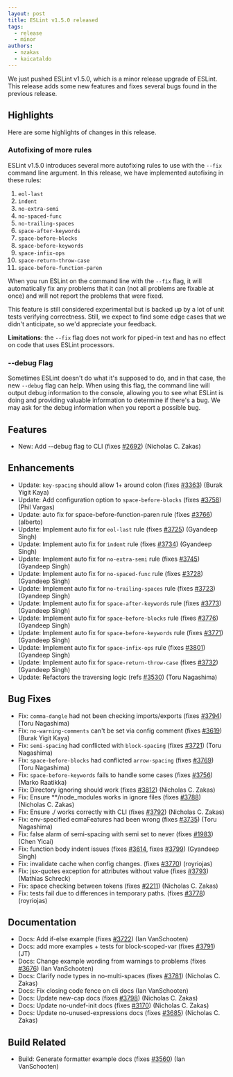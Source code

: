 ```yaml
---
layout: post
title: ESLint v1.5.0 released
tags:
  - release
  - minor
authors:
  - nzakas
  - kaicataldo
---
```


We just pushed ESLint v1.5.0, which is a minor release upgrade of ESLint. This release adds some new features and fixes several bugs found in the previous release.

## Highlights

Here are some highlights of changes in this release.

### Autofixing of more rules

ESLint v1.5.0 introduces several more autofixing rules to use with the `--fix` command line argument. In this release, we have implemented autofixing in these rules:

1. `eol-last`
1. `indent`
1. `no-extra-semi`
1. `no-spaced-func`
1. `no-trailing-spaces`
1. `space-after-keywords`
1. `space-before-blocks`
1. `space-before-keywords`
1. `space-infix-ops`
1. `space-return-throw-case`
1. `space-before-function-paren`

When you run ESLint on the command line with the `--fix` flag, it will automatically fix any problems that it can (not all problems are fixable at once) and will not report the problems that were fixed.

This feature is still considered experimental but is backed up by a lot of unit tests verifying correctness. Still, we expect to find some edge cases that we didn't anticipate, so we'd appreciate your feedback.

**Limitations:** the `--fix` flag does not work for piped-in text and has no effect on code that uses ESLint processors.

### --debug Flag

Sometimes ESLint doesn't do what it's supposed to do, and in that case, the new `--debug` flag can help. When using this flag, the command line will output debug information to the console, allowing you to see what ESLint is doing and providing valuable information to determine if there's a bug. We may ask for the debug information when you report a possible bug.


## Features


* New: Add --debug flag to CLI (fixes [#2692](https://github.com/eslint/eslint/issues/2692)) (Nicholas C. Zakas)



## Enhancements


* Update: `key-spacing` should allow 1+ around colon (fixes [#3363](https://github.com/eslint/eslint/issues/3363)) (Burak Yigit Kaya)
* Update: Add configuration option to `space-before-blocks` (fixes [#3758](https://github.com/eslint/eslint/issues/3758)) (Phil Vargas)
* Update: auto fix for space-before-function-paren rule (fixes [#3766](https://github.com/eslint/eslint/issues/3766)) (alberto)
* Update: Implement auto fix for `eol-last` rule (fixes [#3725](https://github.com/eslint/eslint/issues/3725)) (Gyandeep Singh)
* Update: Implement auto fix for `indent` rule (fixes [#3734](https://github.com/eslint/eslint/issues/3734)) (Gyandeep Singh)
* Update: Implement auto fix for `no-extra-semi` rule (fixes [#3745](https://github.com/eslint/eslint/issues/3745)) (Gyandeep Singh)
* Update: Implement auto fix for `no-spaced-func` rule (fixes [#3728](https://github.com/eslint/eslint/issues/3728)) (Gyandeep Singh)
* Update: Implement auto fix for `no-trailing-spaces` rule (fixes [#3723](https://github.com/eslint/eslint/issues/3723)) (Gyandeep Singh)
* Update: Implement auto fix for `space-after-keywords` rule (fixes [#3773](https://github.com/eslint/eslint/issues/3773)) (Gyandeep Singh)
* Update: Implement auto fix for `space-before-blocks` rule (fixes [#3776](https://github.com/eslint/eslint/issues/3776)) (Gyandeep Singh)
* Update: Implement auto fix for `space-before-keywords` rule (fixes [#3771](https://github.com/eslint/eslint/issues/3771)) (Gyandeep Singh)
* Update: Implement auto fix for `space-infix-ops` rule (fixes [#3801](https://github.com/eslint/eslint/issues/3801)) (Gyandeep Singh)
* Update: Implement auto fix for `space-return-throw-case` (fixes [#3732](https://github.com/eslint/eslint/issues/3732)) (Gyandeep Singh)
* Update: Refactors the traversing logic (refs [#3530](https://github.com/eslint/eslint/issues/3530)) (Toru Nagashima)


## Bug Fixes


* Fix: `comma-dangle` had not been checking imports/exports (fixes [#3794](https://github.com/eslint/eslint/issues/3794)) (Toru Nagashima)
* Fix: `no-warning-comments` can't be set via config comment (fixes [#3619](https://github.com/eslint/eslint/issues/3619)) (Burak Yigit Kaya)
* Fix: `semi-spacing` had conflicted with `block-spacing` (fixes [#3721](https://github.com/eslint/eslint/issues/3721)) (Toru Nagashima)
* Fix: `space-before-blocks` had conflicted `arrow-spacing` (fixes [#3769](https://github.com/eslint/eslint/issues/3769)) (Toru Nagashima)
* Fix: `space-before-keywords` fails to handle some cases (fixes [#3756](https://github.com/eslint/eslint/issues/3756)) (Marko Raatikka)
* Fix: Directory ignoring should work (fixes [#3812](https://github.com/eslint/eslint/issues/3812)) (Nicholas C. Zakas)
* Fix: Ensure **/node_modules works in ignore files (fixes [#3788](https://github.com/eslint/eslint/issues/3788)) (Nicholas C. Zakas)
* Fix: Ensure ./ works correctly with CLI (fixes [#3792](https://github.com/eslint/eslint/issues/3792)) (Nicholas C. Zakas)
* Fix: env-specified ecmaFeatures had been wrong (fixes [#3735](https://github.com/eslint/eslint/issues/3735)) (Toru Nagashima)
* Fix: false alarm of semi-spacing with semi set to never (fixes [#1983](https://github.com/eslint/eslint/issues/1983)) (Chen Yicai)
* Fix: function body indent issues (fixes [#3614](https://github.com/eslint/eslint/issues/3614), fixes [#3799](https://github.com/eslint/eslint/issues/3799)) (Gyandeep Singh)
* Fix: invalidate cache when config changes. (fixes [#3770](https://github.com/eslint/eslint/issues/3770)) (royriojas)
* Fix: jsx-quotes exception for attributes without value (fixes [#3793](https://github.com/eslint/eslint/issues/3793)) (Mathias Schreck)
* Fix: space checking between tokens (fixes [#2211](https://github.com/eslint/eslint/issues/2211)) (Nicholas C. Zakas)
* Fix: tests fail due to differences in temporary paths. (fixes [#3778](https://github.com/eslint/eslint/issues/3778)) (royriojas)



## Documentation

* Docs: Add if-else example (fixes [#3722](https://github.com/eslint/eslint/issues/3722)) (Ian VanSchooten)
* Docs: add more examples + tests for block-scoped-var (fixes [#3791](https://github.com/eslint/eslint/issues/3791)) (JT)
* Docs: Change example wording from warnings to problems (fixes [#3676](https://github.com/eslint/eslint/issues/3676)) (Ian VanSchooten)
* Docs: Clarify node types in no-multi-spaces (fixes [#3781](https://github.com/eslint/eslint/issues/3781)) (Nicholas C. Zakas)
* Docs: Fix closing code fence on cli docs (Ian VanSchooten)
* Docs: Update new-cap docs (fixes [#3798](https://github.com/eslint/eslint/issues/3798)) (Nicholas C. Zakas)
* Docs: Update no-undef-init docs (fixes [#3170](https://github.com/eslint/eslint/issues/3170)) (Nicholas C. Zakas)
* Docs: Update no-unused-expressions docs (fixes [#3685](https://github.com/eslint/eslint/issues/3685)) (Nicholas C. Zakas)






## Build Related

* Build: Generate formatter example docs (fixes [#3560](https://github.com/eslint/eslint/issues/3560)) (Ian VanSchooten)
